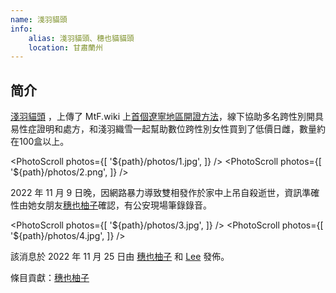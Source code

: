 ```yaml
---
name: 淺羽貓頭
info:
    alias: 淺羽貓頭、穗也貓貓頭
    location: 甘肅蘭州
---
```


## 简介

[淺羽貓頭](https://twitter.com/homoyamakaze) ，上傳了 MtF.wiki 上[首個遼寧地區開證方法](https://mtf.wiki/zh-cn/docs/psyco/liaoning/liu-hong/)，線下協助多名跨性別開具易性症證明和處方，和淺羽織雪一起幫助數位跨性別女性買到了低價日雌，數量約在100盒以上。

<PhotoScroll photos={[ '${path}/photos/1.jpg', ]} /> <PhotoScroll photos={[ '${path}/photos/2.png', ]} />

2022 年 11 月 9 日晚，因網路暴力導致雙相發作於家中上吊自殺逝世，資訊準確性由她女朋友[穗也柚子](https://twitter.com/YuzuTvT)確認，有公安現場筆錄錄音。

<PhotoScroll photos={[ '${path}/photos/3.jpg', ]} /> <PhotoScroll photos={[ '${path}/photos/4.jpg', ]} />

該消息於 2022 年 11 月 25 日由 [穗也柚子](https://twitter.com/YuzuTvT) 和 [Lee](https://twitter.com/rbqwansui) 發佈。

條目貢獻：[穗也柚子](https://twitter.com/YuzuTvT)
